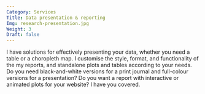 ```yaml
---
Category: Services
Title: Data presentation & reporting
Img: research-presentation.jpg
Weight: 3
Draft: false
---
```


I have solutions for effectively presenting your data, whether you need a table or a choropleth map. I customise the style, format, and functionality of the my reports, and standalone plots and tables according to your needs. Do you need black-and-white versions for a print journal and full-colour versions for a presentation? Do you want a report with interactive or animated plots for your website? I have you covered.
